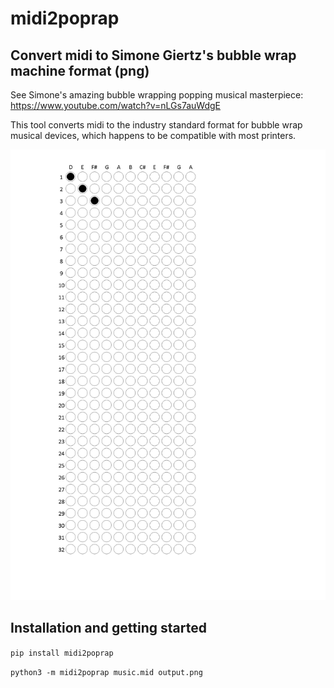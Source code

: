 # midi2poprap

## Convert midi to Simone Giertz's bubble wrap machine format (png)

See Simone's amazing bubble wrapping popping musical masterpiece: https://www.youtube.com/watch?v=nLGs7auWdgE

This tool converts midi to the industry standard format for bubble wrap musical devices, which happens to be compatible with most printers.

![Industry standard bubble wrap notation](https://github.com/kenseehart/midi2poprap/blob/main/midi2poprap/samples/doremi.png)


## Installation and getting started

`pip install midi2poprap`

`python3 -m midi2poprap music.mid output.png`

